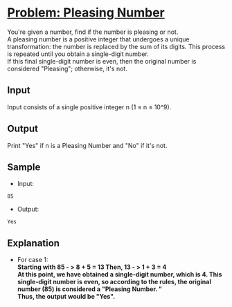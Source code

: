 # [Problem: Pleasing Number](https://my.newtonschool.co/playground/code/vkctwxy8ih0l)

You're given a number, find if the number is pleasing or not. <br>
A pleasing number is a positive integer that undergoes a unique transformation: the number is replaced by the sum of its digits. This process is repeated until you obtain a single-digit number. <br>
If this final single-digit number is even, then the original number is considered "Pleasing"; otherwise, it's not. <br>

## Input

Input consists of a single positive integer n (1 ≤ n ≤ 10^9).

## Output

Print "Yes" if n is a Pleasing Number and "No" if it's not.

## Sample

- Input:
```
85
```

- Output:
```
Yes
```

## Explanation

- For case 1: <br> **Starting with 85 - > 8 + 5 = 13
Then, 13 - > 1 + 3 = 4 <br>
At this point, we have obtained a single-digit number, which is 4. This single-digit number is even, so according to the rules, the original number (85) is considered a "Pleasing Number. " <br>
Thus, the output would be "Yes".**
